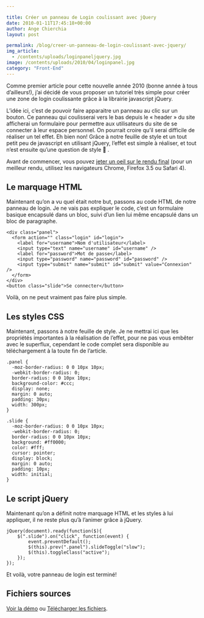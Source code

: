 ```yaml
---

title: Créer un panneau de Login coulissant avec jQuery
date: 2010-01-11T17:45:18+00:00
author: Ange Chierchia
layout: post

permalink: /blog/creer-un-panneau-de-login-coulissant-avec-jquery/
img_article:
  - /contents/uploads/loginpaneljquery.jpg
image: /contents/uploads/2010/04/loginpanel.jpg
category: "Front-End"
---
```

Comme premier article pour cette nouvelle année 2010 (bonne année à tous d&rsquo;ailleurs!), j&rsquo;ai décidé de vous proposer un tutoriel très simple pour créer une zone de login coulissante grâce à la librairie javascript jQuery.

<!--more-->L&rsquo;idée ici, c&rsquo;est de pouvoir faire apparaitre un panneau au clic sur un bouton. Ce panneau qui coulisserai vers le bas depuis le &laquo;&nbsp;header&nbsp;&raquo; du site afficherai un formulaire pour permettre aux utilisateurs du site de se connecter à leur espace personnel. On pourrait croire qu&rsquo;il serai difficile de réaliser un tel effet. Eh bien non! Grâce à notre feuille de style et un tout petit peu de javascript en utilisant jQuery, l&rsquo;effet est simple à réaliser, et tout n&rsquo;est ensuite qu&rsquo;une question de style  .

Avant de commencer, vous pouvez [jeter un oeil sur le rendu final](https://nighcrawl.github.io/slide-panel-login/ "Démo : Panneau de login coulissant avec jQuery") (pour un meilleur rendu, utilisez les navigateurs Chrome, Firefox 3.5 ou Safari 4).

## Le marquage HTML

Maintenant qu&rsquo;on a vu quel était notre but, passons au code HTML de notre panneau de login. Je ne vais pas expliquer le code, c&rsquo;est un formulaire basique encapsulé dans un bloc, suivi d&rsquo;un lien lui même encapsulé dans un bloc de paragraphe.

    <div class="panel">
      <form action="" class="login" id="login">
        <label for="username">Nom d'utilisateur</label>
        <input type="text" name="username" id="username" />
        <label for="password">Mot de passe</label>
        <input type="password" name="password" id="password" />
        <input type="submit" name="submit" id="submit" value="Connexion" />
      </form>  
    </div>
    <button class="slide">Se connecter</button>

Voilà, on ne peut vraiment pas faire plus simple.

## Les styles CSS

Maintenant, passons à notre feuille de style. Je ne mettrai ici que les propriétés importantes à la réalisation de l&rsquo;effet, pour ne pas vous embêter avec le superflux, cependant le code complet sera disponible au téléchargement à la toute fin de l&rsquo;article.

    .panel {
      -moz-border-radius: 0 0 10px 10px;
      -webkit-border-radius: 0;
      border-radius: 0 0 10px 10px;
      background-color: #ccc;
      display: none;
      margin: 0 auto;
      padding: 30px;
      width: 300px;
    }

    .slide {
      -moz-border-radius: 0 0 10px 10px;
      -webkit-border-radius: 0;
      border-radius: 0 0 10px 10px;
      background: #ff0000;
      color: #fff;
      cursor: pointer;
      display: block;
      margin: 0 auto;
      padding: 10px;
      width: initial;
    }

## Le script jQuery

Maintenant qu&rsquo;on a définit notre marquage HTML et les styles à lui appliquer, il ne reste plus qu&rsquo;à l&rsquo;animer grâce à jQuery.

    jQuery(document).ready(function($){
        $(".slide").on("click", function(event) {
            event.preventDefault();
            $(this).prev(".panel").slideToggle("slow");
            $(this).toggleClass("active");
        });
    });

Et voilà, votre panneau de login est terminé!

## Fichiers sources
[Voir la démo](https://nighcrawl.github.io/slide-panel-login/) ou [Télécharger les fichiers](https://github.com/nighcrawl/slide-panel-login).
